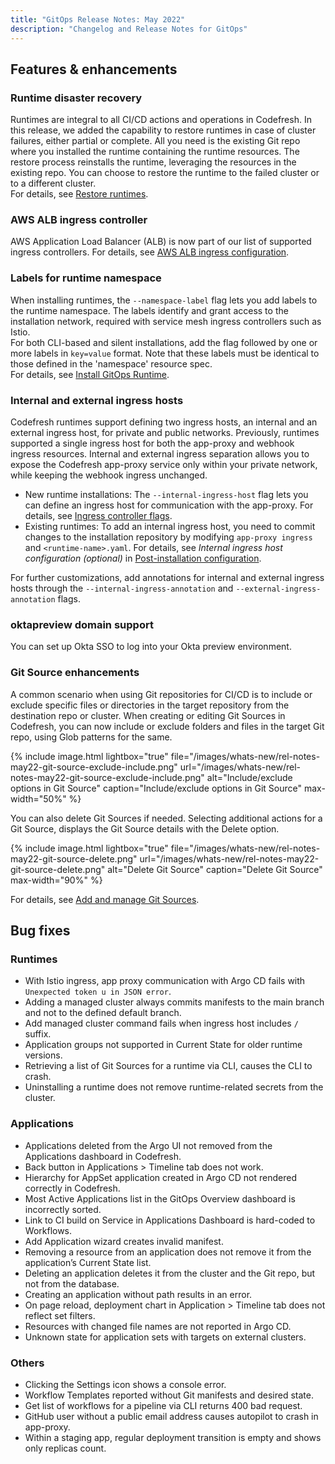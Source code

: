 ```yaml
---
title: "GitOps Release Notes: May 2022"
description: "Changelog and Release Notes for GitOps"
---
```


## Features & enhancements

### Runtime disaster recovery

Runtimes are integral to all CI/CD actions and operations in Codefresh. In this release, we added the capability to restore runtimes in case of cluster failures, either partial or complete.
All you need is the existing Git repo where you installed the runtime containing the runtime resources. The restore process reinstalls the runtime, leveraging the resources in the existing repo. You can choose to restore the runtime to the failed cluster or to a different cluster.  
For details, see [Restore runtimes]({{site.baseurl}}/docs/installation/gitops/monitor-manage-runtimes/#hybrid-gitops-restoring-provisioned-runtimes).

### AWS ALB ingress controller

AWS Application Load Balancer (ALB) is now part of our list of supported ingress controllers.
For details, see [AWS ALB ingress configuration]({{site.baseurl}}/docs/installation/gitops/runtime-ingress-configuration/#aws-alb-ingress-configuration).

### Labels for runtime namespace

When installing runtimes, the `--namespace-label` flag lets you add labels to the runtime namespace. The labels identify and grant access to the installation network, required with service mesh ingress controllers such as Istio.  
For both CLI-based and silent installations, add the flag followed by one or more labels in `key=value` format. Note that these labels must be identical to those defined in the 'namespace' resource spec.  
For details, see [Install GitOps Runtime]({{site.baseurl}}/docs/installation/gitops/hybrid-gitops-helm-installation/).

### Internal and external ingress hosts

Codefresh runtimes support defining two ingress hosts, an internal and an external ingress host, for private and public networks. Previously, runtimes supported a single ingress host for both the app-proxy and webhook ingress resources. Internal and external ingress separation allows you to expose the Codefresh app-proxy service only within your private network, while keeping the webhook ingress unchanged.  

* New runtime installations: The `--internal-ingress-host` flag lets you can define an ingress host for communication with the app-proxy. For details, see [Ingress controller flags]({{site.baseurl}}/docs/installation/gitops/hybrid-gitops/#ingress-controller-flags).
* Existing runtimes: To add an internal ingress host, you need to commit changes to the installation repository by modifying `app-proxy ingress` and `<runtime-name>.yaml`.
For details, see _Internal ingress host configuration (optional)_ in [Post-installation configuration]({{site.baseurl}}/docs/installation/gitops/hybrid-gitops-helm-installation/#optional-internal-ingress-host-configuration-for-existing-hybrid-gitops-runtimes).  

For further customizations, add annotations for internal and external ingress hosts through the `--internal-ingress-annotation` and `--external-ingress-annotation` flags.

### oktapreview domain support

You can set up Okta SSO to log into your Okta preview environment.

### Git Source enhancements

A common scenario when using Git repositories for CI/CD is to include or exclude specific files or directories in the target repository from the destination repo or cluster. When creating or editing Git Sources in Codefresh, you can now include or exclude folders and files in the target Git repo, using Glob patterns for the same.

{% include
image.html
lightbox="true"
file="/images/whats-new/rel-notes-may22-git-source-exclude-include.png"
url="/images/whats-new/rel-notes-may22-git-source-exclude-include.png"
alt="Include/exclude options in Git Source"
caption="Include/exclude options in Git Source"
max-width="50%"
%}

You can also delete Git Sources if needed. Selecting additional actions for a Git Source, displays the Git Source details with the Delete option.

{% include
image.html
lightbox="true"
file="/images/whats-new/rel-notes-may22-git-source-delete.png"
url="/images/whats-new/rel-notes-may22-git-source-delete.png"
alt="Delete Git Source"
caption="Delete Git Source"
max-width="90%"
%}

For details, see [Add and manage Git Sources]({{site.baseurl}}/docs/installation/gitops/git-sources/).

## Bug fixes

### Runtimes

* With Istio ingress, app proxy communication with Argo CD fails with `Unexpected token u in JSON error`.
* Adding a managed cluster always commits manifests to the main branch and not to the defined default branch.
* Add managed cluster command fails when ingress host includes `/` suffix.
* Application groups not supported in Current State for older runtime versions.
* Retrieving a list of Git Sources for a runtime via CLI, causes the CLI to crash.
* Uninstalling a runtime does not remove runtime-related secrets from the cluster.

### Applications

* Applications deleted from the Argo UI not removed from the Applications dashboard in Codefresh.
* Back button in  Applications > Timeline tab does not work.
* Hierarchy for AppSet application created in Argo CD not rendered correctly in Codefresh.
* Most Active Applications list in the GitOps Overview dashboard is incorrectly sorted.
* Link to CI build on Service in Applications Dashboard is hard-coded to Workflows.
* Add Application wizard creates invalid manifest.
* Removing a resource from an application does not remove it from the application’s Current State list.
* Deleting an application deletes it from the cluster and the Git repo, but not from the database.
* Creating an application without path results in an error.
* On page reload, deployment chart in Application > Timeline tab does not reflect set filters.
* Resources with changed file names are not reported in Argo CD.
* Unknown state for application sets with targets on external clusters.

### Others

* Clicking the Settings icon shows a console error.
* Workflow Templates reported without Git manifests and desired state.
* Get list of workflows for a pipeline via CLI returns 400 bad request.
* GitHub user without a public email address causes autopilot to crash in app-proxy.
* Within a staging app, regular deployment transition is empty and shows only replicas count.
